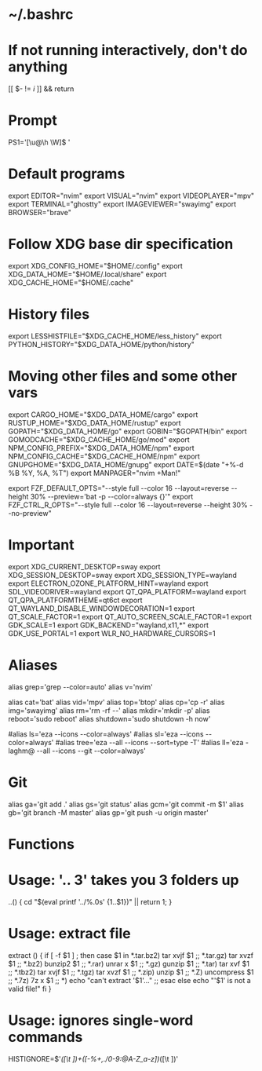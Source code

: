 # ~/.bashrc

# If not running interactively, don't do anything
[[ $- != *i* ]] && return

# Prompt
PS1='[\u@\h \W]\$ '

# Default programs
export EDITOR="nvim"
export VISUAL="nvim"
export VIDEOPLAYER="mpv"
export TERMINAL="ghostty"
export IMAGEVIEWER="swayimg"
export BROWSER="brave"

# Follow XDG base dir specification
export XDG_CONFIG_HOME="$HOME/.config"
export XDG_DATA_HOME="$HOME/.local/share"
export XDG_CACHE_HOME="$HOME/.cache"

# History files
export LESSHISTFILE="$XDG_CACHE_HOME/less_history"
export PYTHON_HISTORY="$XDG_DATA_HOME/python/history"

# Moving other files and some other vars
export CARGO_HOME="$XDG_DATA_HOME/cargo"
export RUSTUP_HOME="$XDG_DATA_HOME/rustup"
export GOPATH="$XDG_DATA_HOME/go"
export GOBIN="$GOPATH/bin"
export GOMODCACHE="$XDG_CACHE_HOME/go/mod"
export NPM_CONFIG_PREFIX="$XDG_DATA_HOME/npm"
export NPM_CONFIG_CACHE="$XDG_CACHE_HOME/npm"
export GNUPGHOME="$XDG_DATA_HOME/gnupg"
export DATE=$(date "+%-d %B %Y, %A, %T")
export MANPAGER="nvim +Man!"

export FZF_DEFAULT_OPTS="--style full --color 16 --layout=reverse --height 30% --preview='bat -p --color=always {}'"
export FZF_CTRL_R_OPTS="--style full --color 16 --layout=reverse --height 30% --no-preview"

# Important
export XDG_CURRENT_DESKTOP=sway
export XDG_SESSION_DESKTOP=sway
export XDG_SESSION_TYPE=wayland
export ELECTRON_OZONE_PLATFORM_HINT=wayland
export SDL_VIDEODRIVER=wayland
export QT_QPA_PLATFORM=wayland
export QT_QPA_PLATFORMTHEME=qt6ct
export QT_WAYLAND_DISABLE_WINDOWDECORATION=1
export QT_SCALE_FACTOR=1
export QT_AUTO_SCREEN_SCALE_FACTOR=1
export GDK_SCALE=1
export GDK_BACKEND="wayland,x11,*"
export GDK_USE_PORTAL=1
export WLR_NO_HARDWARE_CURSORS=1

# Aliases

alias grep='grep --color=auto'
alias v='nvim'

alias cat='bat'
alias vid='mpv'
alias top='btop'
alias cp='cp -r'
alias img='swayimg'
alias rm='rm -rf --'
alias mkdir='mkdir -p'
alias reboot='sudo reboot'
alias shutdown='sudo shutdown -h now'

#alias ls='eza --icons --color=always'
#alias sl='eza --icons --color=always'
#alias tree='eza --all --icons --sort=type -T'
#alias ll='eza -laghm@ --all --icons --git --color=always'

# Git
alias ga='git add .'
alias gs='git status'
alias gcm='git commit -m $1'
alias gb='git branch -M master'
alias gp='git push -u origin master'


# Functions
# Usage: '.. 3' takes you 3 folders up
..() { cd "$(eval printf '../%.0s' {1..$1})" || return 1; }

# Usage: extract file   
extract () {
    if [ -f $1 ] ; then
        case $1 in
            *.tar.bz2)   tar xvjf $1                  ;;
            *.tar.gz)    tar xvzf $1                  ;;
            *.bz2)       bunzip2 $1                   ;;
            *.rar)       unrar x $1                   ;;
            *.gz)        gunzip $1                    ;;
            *.tar)       tar xvf $1                   ;;
            *.tbz2)      tar xvjf $1                  ;;
            *.tgz)       tar xvzf $1                  ;;
            *.zip)       unzip $1                     ;;
            *.Z)         uncompress $1                ;;
            *.7z)        7z x $1                      ;;
            *)           echo "can't extract '$1'..." ;;
        esac
    else
        echo "'$1' is not a valid file!"
    fi
}

# Usage: ignores single-word commands
HISTIGNORE=$'*([\t ])+([-%+,./0-9\:@A-Z_a-z])*([\t ])'
